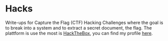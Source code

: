 # Hacks

Write-ups for Capture the Flag (CTF) Hacking Challenges where the goal is to break into a system and to extract a secret document, the flag.
The plattform is use the most is [HackTheBox](https://app.hackthebox.com), you can find my profile [here](https://app.hackthebox.com/profile/36525).
